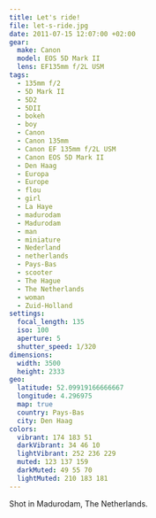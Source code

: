 ```yaml
---
title: Let's ride!
file: let-s-ride.jpg
date: 2011-07-15 12:07:00 +02:00
gear:
  make: Canon
  model: EOS 5D Mark II
  lens: EF135mm f/2L USM
tags:
  - 135mm f/2
  - 5D Mark II
  - 5D2
  - 5DII
  - bokeh
  - boy
  - Canon
  - Canon 135mm
  - Canon EF 135mm f/2L USM
  - Canon EOS 5D Mark II
  - Den Haag
  - Europa
  - Europe
  - flou
  - girl
  - La Haye
  - madurodam
  - Madurodam
  - man
  - miniature
  - Nederland
  - netherlands
  - Pays-Bas
  - scooter
  - The Hague
  - The Netherlands
  - woman
  - Zuid-Holland
settings:
  focal_length: 135
  iso: 100
  aperture: 5
  shutter_speed: 1/320
dimensions:
  width: 3500
  height: 2333
geo:
  latitude: 52.09919166666667
  longitude: 4.296975
  map: true
  country: Pays-Bas
  city: Den Haag
colors:
  vibrant: 174 183 51
  darkVibrant: 34 46 10
  lightVibrant: 252 236 229
  muted: 123 137 159
  darkMuted: 49 55 70
  lightMuted: 210 183 181
---
```


Shot in Madurodam, The Netherlands.
